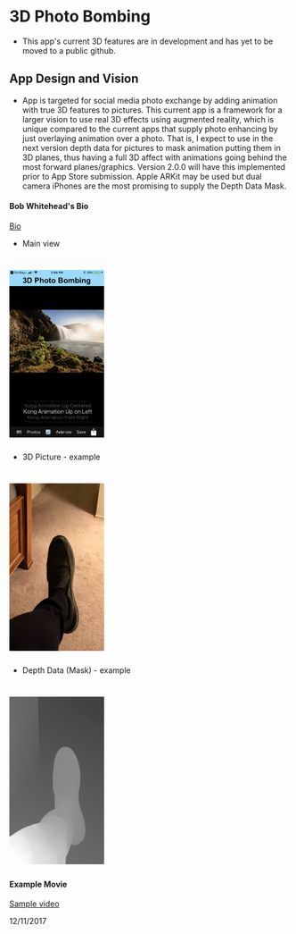 # 3D Photo Bombing
- This app's current 3D features are in development and has yet to be moved to a public github.

## App Design and Vision

- App is targeted for social media photo exchange by adding animation with true 3D features to pictures.  This current app is a framework for a larger vision to use real 3D effects using augmented reality, which is unique compared to the current apps that supply photo enhancing by just overlaying animation over a photo. That is, I expect to use in the next version depth data for pictures to mask animation putting them in 3D planes, thus having a full 3D affect with animations going behind the most forward planes/graphics. Version 2.0.0 will have this implemented prior to App Store submission. Apple ARKit may be used but dual camera iPhones are the most promising to supply the Depth Data Mask.

#### Bob Whitehead's Bio

[Bio](http://wampage.com/BobBio)

- Main view
# <img src="3DPhotoBomb.png" width="170" height="300" />

- 3D Picture - example
# <img src="IMG_0007.jpg" width="170" height="300" />

- Depth Data (Mask) - example
# <img src="IMG_0006.jpg" width="170" height="300" />

#### Example Movie

[Sample video](renderedMovie.MP4)

12/11/2017
